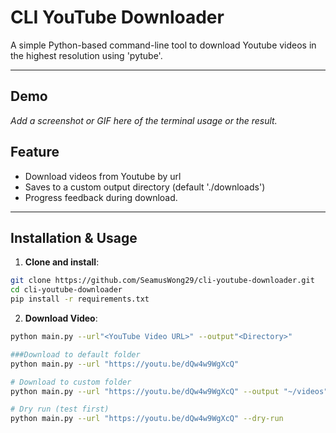 # CLI YouTube Downloader

A simple Python-based command-line tool to download Youtube videos in the highest resolution using 'pytube'.

---

## Demo 

_Add a screenshot or GIF here of the terminal usage or the result._

## Feature
- Download videos from Youtube by url
- Saves to a custom output directory (default './downloads')
- Progress feedback during download.

---

## Installation & Usage
1. **Clone and install**:
```bash
git clone https://github.com/SeamusWong29/cli-youtube-downloader.git
cd cli-youtube-downloader
pip install -r requirements.txt
```
2. **Download Video**:
```bash
python main.py --url"<YouTube Video URL>" --output"<Directory>"

###Download to default folder
python main.py --url "https://youtu.be/dQw4w9WgXcQ"

# Download to custom folder
python main.py --url "https://youtu.be/dQw4w9WgXcQ" --output "~/videos"

# Dry run (test first)
python main.py --url "https://youtu.be/dQw4w9WgXcQ" --dry-run
```
